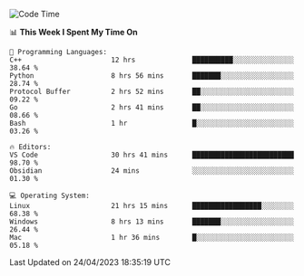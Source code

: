 
<!--START_SECTION:waka-->
![Code Time](http://img.shields.io/badge/Code%20Time-669%20hrs%2013%20mins-blue)

📊 **This Week I Spent My Time On** 

```text
💬 Programming Languages: 
C++                      12 hrs              ██████████░░░░░░░░░░░░░░░   38.64 % 
Python                   8 hrs 56 mins       ███████░░░░░░░░░░░░░░░░░░   28.74 % 
Protocol Buffer          2 hrs 52 mins       ██░░░░░░░░░░░░░░░░░░░░░░░   09.22 % 
Go                       2 hrs 41 mins       ██░░░░░░░░░░░░░░░░░░░░░░░   08.66 % 
Bash                     1 hr                █░░░░░░░░░░░░░░░░░░░░░░░░   03.26 % 

🔥 Editors: 
VS Code                  30 hrs 41 mins      █████████████████████████   98.70 % 
Obsidian                 24 mins             ░░░░░░░░░░░░░░░░░░░░░░░░░   01.30 % 

💻 Operating System: 
Linux                    21 hrs 15 mins      █████████████████░░░░░░░░   68.38 % 
Windows                  8 hrs 13 mins       ███████░░░░░░░░░░░░░░░░░░   26.44 % 
Mac                      1 hr 36 mins        █░░░░░░░░░░░░░░░░░░░░░░░░   05.18 % 
```


 Last Updated on 24/04/2023 18:35:19 UTC
<!--END_SECTION:waka-->

